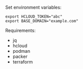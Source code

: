 Set environment variables:
```
export HCLOUD_TOKEN="abc"
export BASE_DOMAIN="example.com"
```

Requirements:
- jq
- hcloud
- podman
- packer
- terraform